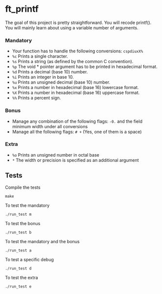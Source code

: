 # ft_printf
The goal of this project is pretty straightforward. You will recode printf(). You will mainly learn about using a variable number of arguments.

### Mandatory

* Your function has to handle the following conversions: `cspdiuxX%`
* `%c` Prints a single character.
* `%s` Prints a string (as defined by the common C convention).
* `%p` The void * pointer argument has to be printed in hexadecimal format.
* `%d` Prints a decimal (base 10) number.
* `%i` Prints an integer in base 10.
* `%u` Prints an unsigned decimal (base 10) number.
* `%x` Prints a number in hexadecimal (base 16) lowercase format.
* `%X` Prints a number in hexadecimal (base 16) uppercase format.
* `%%` Prints a percent sign.

### Bonus

* Manage any combination of the following flags: `-0.` and the field minimum width
under all conversions
* Manage all the following flags: `# +` (Yes, one of them is a space)

### Extra

* `%o` Prints an unsigned number in octal base
* `*` The width or precision is specified as an additional argument

## Tests

Compile the tests
```
make
```
To test the mandatory
```
./run_test m
```
To test the bonus
```
./run_test b
```
To test the mandatory and the bonus
```
./run_test a
```
To test a specific debug
```
./run_test d
```
To test the extra
```
./run_test e
```
